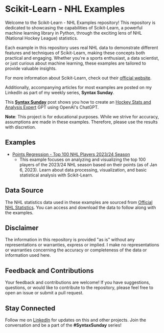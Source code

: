 # Scikit-Learn - NHL Examples

Welcome to the Scikit-Learn - NHL Examples repository! This repository is dedicated to showcasing the capabilities of Scikit-Learn, a powerful machine learning library in Python, through the exciting lens of NHL (National Hockey League) statistics.

Each example in this repository uses real NHL data to demonstrate different features and techniques of Scikit-Learn, making these concepts both practical and engaging. Whether you're a sports enthusiast, a data scientist, or just curious about machine learning, these examples are tailored to provide valuable insights.

For more information about Scikit-Learn, check out their [official website](https://scikit-learn.org/).

Additionally, accompanying articles for most examples are posted on my LinkedIn as part of my weekly series, **Syntax Sunday**.

This [**Syntax Sunday**](https://www.linkedin.com/pulse/syntax-sunday-gpt-actions-kade-halabuza-vv7wf%3FtrackingId=ZWOOJ7QXT5Ks%252F6hOIB2YCg%253D%253D/?trackingId=ZWOOJ7QXT5Ks%2F6hOIB2YCg%3D%3D) post shows you how to create an [Hockey Stats and Analysis Expert](https://github.com/bloodlinealpha/NHL-Stats-and-Analysis-Expert) GPT using OpenAI's ChatGPT.

**Note**: This project is for educational purposes. While we strive for accuracy, assumptions are made in these examples. Therefore, please use the results with discretion.

## Examples
- [Points Regression - Top 100 NHL Players 2023/24 Season](examples/points/readme.md)
  - This example focuses on analyzing and visualizing the top 100 players of the 2023/24 NHL season based on their points (as of Jan 6, 2023). Learn about data processing, visualization, and basic statistical analysis with Scikit-Learn.

## Data Source
The NHL statistics data used in these examples are sourced from [Official NHL Statistics](https://www.nhl.com/stats/). You can access and download the data to follow along with the examples.

## Disclaimer
The information in this repository is provided "as is" without any representations or warranties, express or implied. I make no representations or warranties concerning the accuracy or completeness of the data or information used here.

## Feedback and Contributions
Your feedback and contributions are welcome! If you have suggestions, questions, or would like to contribute to the repository, please feel free to open an issue or submit a pull request.

## Stay Connected
Follow me on [LinkedIn](www.linkedin.com/in/kade-halabuza-936416a2) for updates on this and other projects. Join the conversation and be a part of the **#SyntaxSunday** series!